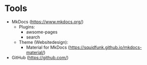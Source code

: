 # Tools

- MkDocs (https://www.mkdocs.org/) 
    - Plugins: 
        - awsome-pages
        - search
    - Theme (Websitedesign): 
        - Material for MkDocs (https://squidfunk.github.io/mkdocs-material/)
- GitHub (https://github.com/)
